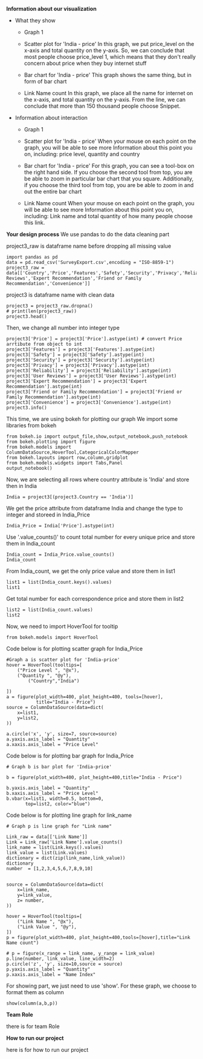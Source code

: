 **Information about our visualization**
  * What they show
    * Graph 1

    * Scatter plot for 'India - price'
    In this graph, we put price_level on the x-axis and total quantity on the y-axis. So, we can conclude that most people choose price_level 1, which means that they don't really concern about price when they buy internet stuff

    * Bar chart for 'India - price'
    This graph shows the same thing, but in form of bar chart

    * Link Name count
    In this graph, we place all the name for internet on the x-axis, and total quantity on the y-axis. From the line, we can conclude that more than 150 thousand people choose Snippet.

  * Information about interaction
    * Graph 1

    * Scatter plot for 'India - price'
    When your mouse on each point on the graph, you will be able to see more Information about this point you on, including: price level, quantity and country
    * Bar chart for 'India - price'
    For this graph, you can see a tool-box on the right hand side. If you choose the second tool from top, you are be able to zoom in particular bar chart that you square. Additionally, if you choose the third tool from top, you are be able to zoom in and out the entire bar chart
    * Link Name count
    When your mouse on each point on the graph, you will be able to see more Information about this point you on, including: Link name and total quantity of how many people choose this link.


**Your design process**
We use pandas to do the data cleaning part

project3_raw is dataframe name before dropping all missing value
```
import pandas as pd
data = pd.read_csv('SurveyExport.csv',encoding = "ISO-8859-1")
project3_raw = data[['Country','Price','Features','Safety','Security','Privacy','Reliability','User Reviews','Expert Recommendation','Friend or Family Recommendation','Convenience']]
```
project3 is dataframe name with clean data

```
project3 = project3_raw.dropna()
# print(len(project3_raw))
project3.head()
```

Then, we change all number into integer type
```
project3['Price'] = project3['Price'].astype(int) # convert Price arrtibute from object to int
project3['Features'] = project3['Features'].astype(int)
project3['Safety'] = project3['Safety'].astype(int)
project3['Security'] = project3['Security'].astype(int)
project3['Privacy'] = project3['Privacy'].astype(int)
project3['Reliability'] = project3['Reliability'].astype(int)
project3['User Reviews'] = project3['User Reviews'].astype(int)
project3['Expert Recommendation'] = project3['Expert Recommendation'].astype(int)
project3['Friend or Family Recommendation'] = project3['Friend or Family Recommendation'].astype(int)
project3['Convenience'] = project3['Convenience'].astype(int)
project3.info()
```

This time, we are using bokeh for plotting our graph
We import some libraries from bokeh
```
from bokeh.io import output_file,show,output_notebook,push_notebook
from bokeh.plotting import figure
from bokeh.models import ColumnDataSource,HoverTool,CategoricalColorMapper
from bokeh.layouts import row,column,gridplot
from bokeh.models.widgets import Tabs,Panel
output_notebook()
```

Now, we are selecting all rows where country attribute is 'India' and store then in India
```
India = project3[(project3.Country == 'India')]
```

We get the price attribute from dataframe India and change the type to integer and storeed in India_Price
```
India_Price = India['Price'].astype(int)
```

Use '.value_counts()' to count total number for every unique price and store them in India_count
```
India_count = India_Price.value_counts()
India_count
```
From India_count, we get the only price value and store them in list1
```
list1 = list(India_count.keys().values)
list1
```

Get total number for each correspondence price and store them in list2
```
list2 = list(India_count.values)
list2
```

Now, we need to import HoverTool for tooltip
```
from bokeh.models import HoverTool

```

Code below is for plotting scatter graph for India_Price
```
#Graph a is scatter plot for 'India-price'
hover = HoverTool(tooltips=[
    ("Price Level ", "@x"),
    ("Quantity ", "@y"),
        ("Country","India")

])
a = figure(plot_width=400, plot_height=400, tools=[hover],
           title="India - Price")
source = ColumnDataSource(data=dict(
    x=list1,
    y=list2,
))

a.circle('x', 'y', size=7, source=source)
a.yaxis.axis_label = "Quantity"
a.xaxis.axis_label = "Price Level"

```

Code below is for plotting bar graph for India_Price

```
# Graph b is bar plot for 'India-price'

b = figure(plot_width=400, plot_height=400,title="India - Price")

b.yaxis.axis_label = "Quantity"
b.xaxis.axis_label = "Price Level"
b.vbar(x=list1, width=0.5, bottom=0,
       top=list2, color="blue")
```
Code below is for plotting line graph for link_name
```
# Graph p is line graph for "Link name"

Link_raw = data[['Link Name']]
Link = Link_raw['Link Name'].value_counts()
link_name = list(Link.keys().values)
link_value = list(Link.values)
dictionary = dict(zip(link_name,link_value))
dictionary
number  = [1,2,3,4,5,6,7,8,9,10]


source = ColumnDataSource(data=dict(
    x=link_name,
    y=link_value,
    z= number,
))

hover = HoverTool(tooltips=[
    ("Link Name ", "@x"),
    ("Link Value ", "@y"),
])
p = figure(plot_width=400, plot_height=400,tools=[hover],title="Link Name count")

# p = figure(x_range = link_name, y_range = link_value)
p.line(number, link_value, line_width=2)
p.circle('z', 'y', size=10,source = source)
p.yaxis.axis_label = "Quantity"
p.xaxis.axis_label = "Name Index"
```

For showing part, we just need to use 'show'.
For these graph, we choose to format them as column
```
show(column(a,b,p))
```

**Team Role**

there is for team Role

**How to run our project**

here is for how to run our project
